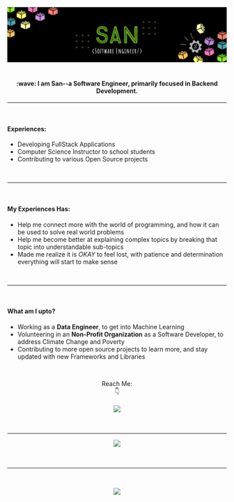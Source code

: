 <img src="./assets/banner.jpg" alt="Header Banner"/>
<br>
<br>
<h4 align="center">
:wave: <b> I am San--a Software Engineer, primarily focused in Backend Development. </b>
</h4>

---
<br>
<h4> Experiences: </h4>
  
- Developing FullStack Applications
- Computer Science Instructor to school students 
- Contributing to various Open Source projects
</p>
<br>

----
<br>
<h4> My Experiences Has:  </h4>

- Help me connect more with the world of programming, and how it can be used to solve real world problems
- Help me become better at explaining complex topics by breaking that topic into understandable sub-topics
- Made me realize it is <i>OKAY</i> to feel lost, with patience and determination everything will start to make sense

<br>

---
<br>
<h4> What am I upto? </h4>

- Working as a <b>Data Engineer</b>, to get into Machine Learning
- Volunteering in an <b>Non-Profit Organization</b> as a Software Developer, to address Climate Change and Poverty
- Contributing to more open source projects to learn more, and stay updated with new Frameworks and Libraries

<br>

<p align="center"> 
Reach Me: 
<br>
&#128071;
<br>
<br>
<span> <a href="mailto:munsan14@gmail.com"> <img src="https://img.shields.io/badge/Gmail-D14836?style=for-the-badge&logo=gmail&logoColor=white"/></a>
</p> </span>
<br> 

---

<p align="center">

<a href="https://github.com/sancodes/github-readme-stats"> 
<img src="https://github-readme-stats.vercel.app/api?username=sancodes&count_private=true&show_icons=true&theme=dark"/>
</a>
</p>
<br> 

---
<br>
<p align="center">
<img src="https://api.visitorbadge.io/api/visitors?path=http%3A%2F%2Fwww.github.com%2Fsancodes%2F&label=visitors&countColor=%23d9e3f0&style=plastic" />
</p>

